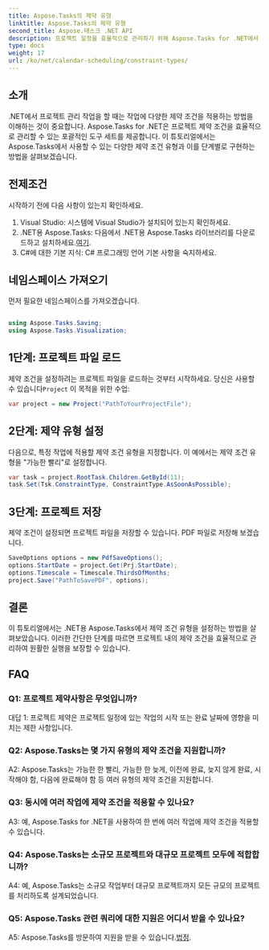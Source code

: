 ```yaml
---
title: Aspose.Tasks의 제약 유형
linktitle: Aspose.Tasks의 제약 유형
second_title: Aspose.태스크 .NET API
description: 프로젝트 일정을 효율적으로 관리하기 위해 Aspose.Tasks for .NET에서 제약 조건 유형을 설정하는 방법을 알아보세요.
type: docs
weight: 17
url: /ko/net/calendar-scheduling/constraint-types/
---
```

## 소개

.NET에서 프로젝트 관리 작업을 할 때는 작업에 다양한 제약 조건을 적용하는 방법을 이해하는 것이 중요합니다. Aspose.Tasks for .NET은 프로젝트 제약 조건을 효율적으로 관리할 수 있는 포괄적인 도구 세트를 제공합니다. 이 튜토리얼에서는 Aspose.Tasks에서 사용할 수 있는 다양한 제약 조건 유형과 이를 단계별로 구현하는 방법을 살펴보겠습니다.

## 전제조건

시작하기 전에 다음 사항이 있는지 확인하세요.

1. Visual Studio: 시스템에 Visual Studio가 설치되어 있는지 확인하세요.
2.  .NET용 Aspose.Tasks: 다음에서 .NET용 Aspose.Tasks 라이브러리를 다운로드하고 설치하세요.[여기](https://releases.aspose.com/tasks/net/).
3. C#에 대한 기본 지식: C# 프로그래밍 언어 기본 사항을 숙지하세요.

## 네임스페이스 가져오기

먼저 필요한 네임스페이스를 가져오겠습니다.

```csharp

using Aspose.Tasks.Saving;
using Aspose.Tasks.Visualization;

```

## 1단계: 프로젝트 파일 로드

 제약 조건을 설정하려는 프로젝트 파일을 로드하는 것부터 시작하세요. 당신은 사용할 수 있습니다`Project` 이 목적을 위한 수업:

```csharp
var project = new Project("PathToYourProjectFile");
```

## 2단계: 제약 유형 설정

다음으로, 특정 작업에 적용할 제약 조건 유형을 지정합니다. 이 예에서는 제약 조건 유형을 "가능한 빨리"로 설정합니다.

```csharp
var task = project.RootTask.Children.GetById(11);
task.Set(Tsk.ConstraintType, ConstraintType.AsSoonAsPossible);
```

## 3단계: 프로젝트 저장

제약 조건이 설정되면 프로젝트 파일을 저장할 수 있습니다. PDF 파일로 저장해 보겠습니다.

```csharp
SaveOptions options = new PdfSaveOptions();
options.StartDate = project.Get(Prj.StartDate);
options.Timescale = Timescale.ThirdsOfMonths;
project.Save("PathToSavePDF", options);
```

## 결론

이 튜토리얼에서는 .NET용 Aspose.Tasks에서 제약 조건 유형을 설정하는 방법을 살펴보았습니다. 이러한 간단한 단계를 따르면 프로젝트 내의 제약 조건을 효율적으로 관리하여 원활한 실행을 보장할 수 있습니다.

## FAQ

### Q1: 프로젝트 제약사항은 무엇입니까?

대답 1: 프로젝트 제약은 프로젝트 일정에 있는 작업의 시작 또는 완료 날짜에 영향을 미치는 제한 사항입니다.

### Q2: Aspose.Tasks는 몇 가지 유형의 제약 조건을 지원합니까?

A2: Aspose.Tasks는 가능한 한 빨리, 가능한 한 늦게, 이전에 완료, 늦지 않게 완료, 시작해야 함, 다음에 완료해야 함 등 여러 유형의 제약 조건을 지원합니다.

### Q3: 동시에 여러 작업에 제약 조건을 적용할 수 있나요?

A3: 예, Aspose.Tasks for .NET을 사용하여 한 번에 여러 작업에 제약 조건을 적용할 수 있습니다.

### Q4: Aspose.Tasks는 소규모 프로젝트와 대규모 프로젝트 모두에 적합합니까?

A4: 예, Aspose.Tasks는 소규모 작업부터 대규모 프로젝트까지 모든 규모의 프로젝트를 처리하도록 설계되었습니다.

### Q5: Aspose.Tasks 관련 쿼리에 대한 지원은 어디서 받을 수 있나요?

 A5: Aspose.Tasks를 방문하여 지원을 받을 수 있습니다.[법정](https://forum.aspose.com/c/tasks/15).